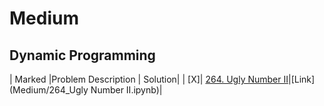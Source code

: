# Medium

## Dynamic Programming

| Marked |Problem Description | Solution|
| [X]| [264. Ugly Number II](https://leetcode.com/problems/ugly-number-ii/description/)|[Link](Medium/264_Ugly Number II.ipynb)|